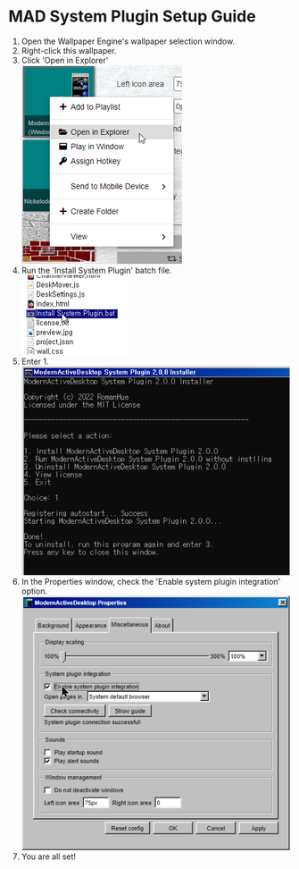# MAD System Plugin Setup Guide
1. Open the Wallpaper Engine's wallpaper selection window.
2. Right-click this wallpaper.
3. Click 'Open in Explorer'  
![Step 2-3](images/sysplug1.png)
4. Run the 'Install System Plugin' batch file.  
![Step 4](images/sysplug2.png)
5. Enter 1.  
![Step 5](images/sysplug3.png)
6. In the Properties window, check the 'Enable system plugin integration' option.  
![Step 6](images/sysplug4.png)
7. You are all set!